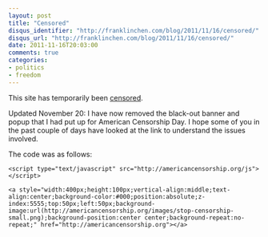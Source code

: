 ```yaml
---
layout: post
title: "Censored"
disqus_identifier: "http://franklinchen.com/blog/2011/11/16/censored/"
disqus_url: "http://franklinchen.com/blog/2011/11/16/censored/"
date: 2011-11-16T20:03:00
comments: true
categories: 
- politics
- freedom
---
```

This site has temporarily been [censored](http://americancensorship.org/).

Updated November 20: I have now removed the black-out banner and popup that I had put up for American Censorship Day. I hope some of you in the past couple of days have looked at the link to understand the issues involved.

The code was as follows:

	<script type="text/javascript" src="http://americancensorship.org/js"></script>

	<a style="width:400px;height:100px;vertical-align:middle;text-align:center;background-color:#000;position:absolute;z-index:5555;top:50px;left:50px;background-image:url(http://americancensorship.org/images/stop-censorship-small.png);background-position:center center;background-repeat:no-repeat;" href="http://americancensorship.org"></a>
